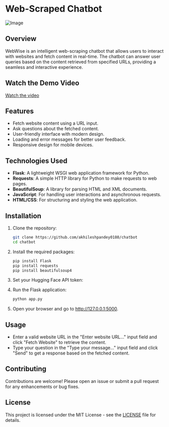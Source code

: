 # Web-Scraped Chatbot
![Image](https://github.com/user-attachments/assets/96921c22-70c6-4e22-bdde-88dd117e3a2c)
## Overview
WebWise is an intelligent web-scraping chatbot that allows users to interact with websites and fetch content in real-time. The chatbot can answer user queries based on the content retrieved from specified URLs, providing a seamless and interactive experience.

## Watch the Demo Video

[Watch the video](https://www.youtube.com/watch?v=UIZjb3ZBW4w&t=18s)

## Features
- Fetch website content using a URL input.
- Ask questions about the fetched content.
- User-friendly interface with modern design.
- Loading and error messages for better user feedback.
- Responsive design for mobile devices.

## Technologies Used
- **Flask**: A lightweight WSGI web application framework for Python.
- **Requests**: A simple HTTP library for Python to make requests to web pages.
- **BeautifulSoup**: A library for parsing HTML and XML documents.
- **JavaScript**: For handling user interactions and asynchronous requests.
- **HTML/CSS**: For structuring and styling the web application.

## Installation

1. Clone the repository:
    ```bash
    git clone https://github.com/akhileshpandey0180/chatbot
    cd chatbot
    ``` 

2. Install the required packages:
    ```bash
    pip install Flask
    pip install requests
    pip install beautifulsoup4
    ``` 
3. Set your Hugging Face API token:

4. Run the Flask application:
    ```bash
    python app.py
    ```

5. Open your browser and go to http://127.0.0.1:5000.

## Usage

- Enter a valid website URL in the "Enter website URL..." input field and click "Fetch Website" to retrieve the content.
- Type your question in the "Type your message..." input field and click "Send" to get a response based on the fetched content.

## Contributing

Contributions are welcome! Please open an issue or submit a pull request for any enhancements or bug fixes.

## License

This project is licensed under the MIT License - see the [LICENSE](LICENSE) file for details.
